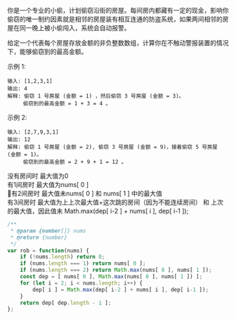 你是一个专业的小偷，计划偷窃沿街的房屋。每间房内都藏有一定的现金，影响你偷窃的唯一制约因素就是相邻的房屋装有相互连通的防盗系统，如果两间相邻的房屋在同一晚上被小偷闯入，系统会自动报警。

给定一个代表每个房屋存放金额的非负整数数组，计算你在不触动警报装置的情况下，能够偷窃到的最高金额。

示例 1:
```
输入: [1,2,3,1]
输出: 4
解释: 偷窃 1 号房屋 (金额 = 1) ，然后偷窃 3 号房屋 (金额 = 3)。
     偷窃到的最高金额 = 1 + 3 = 4 。
```

示例 2:
```
输入: [2,7,9,3,1]
输出: 12
解释: 偷窃 1 号房屋 (金额 = 2), 偷窃 3 号房屋 (金额 = 9)，接着偷窃 5 号房屋 (金额 = 1)。
     偷窃到的最高金额 = 2 + 9 + 1 = 12 。
```  

没有房间时 最大值为0  
有1间房时  最大值为nums[ 0 ]  
有2间房时  最大值未nums[ 0 ] 和 nums[ 1 ] 中的最大值  
有3间房时  最大值为上上次最大值+这次跳的房间（因为不能连续房间） 和 上次的最大值，因此值未 Math.max(dep[ i-2 ] + nums[ i ], dep[ i-1 ]);
```javascript
/**
 * @param {number[]} nums
 * @return {number}
 */
var rob = function(nums) {
    if (!nums.length) return 0;
    if (nums.length === 1) return nums[ 0 ];
    if (nums.length === 2) return Math.max(nums[ 0 ], nums[ 1 ]);
    const dep = [ nums[ 0 ], Math.max(nums[ 0 ], nums[ 1 ]) ];
    for (let i = 2; i < nums.length; i++) {
        dep[ i ] = Math.max(dep[ i-2 ] + nums[ i ], dep[ i-1 ]);
    }
    return dep[ dep.length - 1 ];
};
```